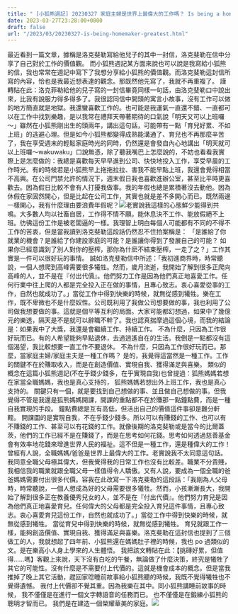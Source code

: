 ```yaml
---
title: " [小狐熊週記] 20230327 家庭主婦是世界上最偉大的工作嗎？ Is being a homemaker the greatest job in the world?"
date: 2023-03-27T23:28:00+0800
draft: false
url: "/2023/03/20230327-is-being-homemaker-greatest.html"
---
```


最近看到一篇文章，據稱是洛克斐勒寫給他兒子的其中一封信，洛克斐勒在信中分享了自己對於工作的價值觀。 而小狐熊週記某方面來說也可以說是我寫給小狐熊的信，我也常常在週記中寫下了我想分享給小狐熊的價值觀。而洛克斐勒這封信所寫的內容，恰也是我最近想表達的觀念。那既然他先寫了，我就不再重複了。 謹轉貼在此：洛克菲勒給他的兒子寫的一封信畢竟同樣一句話，由洛克斐勒口中說出來，比我有說服力得多得多了。我很認同信中開頭的寓言小故事，沒有工作可以做的地方簡直就是地獄。我還蠻喜歡工作的。也可能是我運氣一直還不錯、一直都可以在工作中找到樂趣，是以我常在禮拜天帶著期待的口氣說「明天又可以上班囉～」雖然在小狐熊剛出生的頭兩年，講出這句話，可能帶有一點「育兒好累、不如上班」的逃避心理。但是如今小狐熊都變得成熟能溝通了、育兒也不再那麼辛苦了，我在享受週末的輕鬆家庭時光的同時，仍然還是會發自內心地講出「明天就可以上班囉～wakuwaku」口說無憑，除了聽我嘴巴上怎麼說的，不妨也看看我實際上是怎麼做的：我總是喜歡每天早早進到公司、快快地投入工作，享受早晨的工作時光。有的時候若是小狐熊早上拖拖拉拉、害我不能早點上班，我還會覺得相當不高興。在公司門禁允許的情況下，週末假日我也喜歡進辦公室，甚至比平時更喜歡去。因為假日比較不會有人打擾我做事。我的年假也總是累積著沒去動他。因為休假在家固然開心，但是比起在公司工作，其實也就是差不多開心而已。既然兩邊一樣開心，我有什麼理由要浪費年假呢？![](https://blogger.googleusercontent.com/img/proxy/AVvXsEhDsExi17JOxneQaC9c2LBeclLMMFQOUsUU8wsNK1m3EHB9YfPm8i2OeoAu34oDJ1AmVtIbMw-Rl2iK7qSxcUAWqwvwr27QVKF_JfsMv4f8cRX_CvIF39TdcSq7vXVBRXsCYIrXlLq0quJ1y9lupaIPAiceYaCtbEIaVPxz0Pbp8wLf10DL2hvGDkoDOgp0JLZO5nFTiy56CB4=s0-d-e1-ft)老實說我這樣的心態鮮少能得到共鳴。大多數人均以社畜自居，工作得不情不願。能休息決不工作、能放假絕不上班。彷彿這份工作是被老闆逼的一樣。我理智上明白每個人可能都有不同的不得不工作的苦衷，但是當我讀到洛克斐勒這段話仍然忍不住拍案稱是：
「是誰給了你就業的機會？是誰給了你建設家庭的可能？是誰讓你得到了發展自己的可能？ 如果你已經意識到了別人對你的壓榨，那你為什麽不結束壓榨，一走了之？」工作其實是一件可以很好玩的事情。
誠如洛克斐勒信中所述：「我初進商界時，時常聽說，一個人想爬到高峰需要很多犧牲。然而，歲月流逝，我開始了解到很多正爬向高峰的人，並不是在『付出代價』。他們努力工作是因為他們真正地喜愛工作。任何行業中往上爬的人都是完全投入正在做的事情，且專心致志。衷心喜愛從事的工作，自然也就成功了。」當從工作中得到快樂的時候，就無從感到犧牲。樂在工作，既不卑微也不是什麼奴性。公司既利用了我做公司想要做的事，我也利用了公司做我想要做的事。這就是個平等互利的局面。大家可能都幻想過，如果中了幾億元的樂透，隔天是不是就可以辭職不幹了。我也認真揣摩過這個心境，而我的結論是：如果我中了大獎，我還是會繼續工作、持續工作。
不為什麼，只因為工作很好玩而已。有的人希望能夠早點退休，去過逍遙自在的生活。我倒是一點都沒有這個渴望，我比較想要一直工作不要退休。
不為什麼，只因為工作很好玩而已。那麼，當家庭主婦/家庭主夫是一種工作嗎？ 是的，我覺得這當然是一種工作。工作的關鍵不在於賺取收入，而是在創造價值、實現自我、獲得滿足與喜樂。
類似的概念在這篇小狐熊週記(不在乎錢少錢多，在乎實現自我)也曾提過：狐熊媽媽若想在家當全職媽媽，我也是真心支持的， 狐熊媽媽若想出外上班工作，我也是真心支持的。
關鍵只有一個，就是要找到自己想做的事、並且做自己想做的事。但我覺得不管是我還是狐熊媽媽開課，開課的重點都不在於賺那一點鐘點費，而是一種自我實現的手段。
鐘點費總是互有高低，但活出自己的價值這件事卻是難分軒輊。 開課圖的是實現自我，不在乎錢少錢多。所以可以有賺錢的工作、也可以有不賺錢的工作、甚至可以有花錢的工作。就像後期的洛克斐勒或是當今的比爾蓋茨，他們的工作已經不是在賺錢了，而是在思考如何花錢。思考如何透過慈善基金會有效率地花錢來增進世界人民的福祉。這不但是一種工作，還是種偉大的工作！曾經有人說，全職媽媽/爸爸是世界上最偉大的工作。老實說我不太同意這句話。我同意全職父母極其偉大，但我覺得我的日常工作也沒有比較差。職業不分貴賤，我相信我的職業就跟全職父母一樣值得令人驕傲。又有人說，要成為一個全職的爸爸媽媽需要付出很多代價。容我在此改寫一下洛克斐勒的這段話：「我剛為人父母時，時常聽說，一個人想成為好的父母需要很多犧牲。然而，小孩漸漸長大，我開始了解到很多正在教養優秀兒女的人，並不是在『付出代價』。他們努力育兒是因為他們真正地喜愛育兒。任何偉大的父母都是完全投入育兒這件事情，且專心致志。衷心喜愛育兒這份工作，自然也就成功了。」當從工作中得到快樂的時候，就無從感到犧牲。
當從育兒中得到快樂的時候，就無從感到犧牲。
育兒就跟工作一樣，能夠創造價值、實現自我、獲得滿足與喜樂。洛克斐勒在這封信也提到了三個做工的人，我就想起了四年前、小狐熊還在媽媽肚子裡的時候，我也 po 過類似的文。是在樂高小人身上學來的人生體悟。
我把該文轉貼在此：【挑磚好累，但值得……嗎】客觀上來說，天下沒有白吃的午餐，無論做了什麼決策，終究是犧牲了其它的可能性。沒有什麼是不需要付上代價的。這就是機會成本的概念。但是當我推掉了晚上其它活動，趕回家唸睡前故事給小狐熊聽的時候，我既不覺得犧牲也不覺得遺憾。
我付上代價卻不覺其重。因為我樂在其中。同小狐熊講睡前故事的時候，
我不僅僅是在進行一個文字轉語音的任務而已。
也不僅僅是在鍛練小狐熊的聰明才智而已。
我們是在建造一個榮耀華美的家庭。![](https://blogger.googleusercontent.com/img/proxy/AVvXsEicun5HOQks9Rk4IRASpO-6k_QBMKgBbDHd-8ZNA_d7jYN4toEFFNFSip9ySmG7_wa9cXyJH-54mCNIJoGG0Y8GwqUVgRTcjlrKXX8ojCFnocdTnIVA4WE5YxXjvkT7OgVVz49wL6K024nrC7Wo7Up8Lgco9RjDgsQskAjPxtrHSXKVR5eq-Uf-qJgVfXmaDQmYfWJagAOEtgUgElVolW7XUh0VgbqPgldi=s0-d-e1-ft) 


